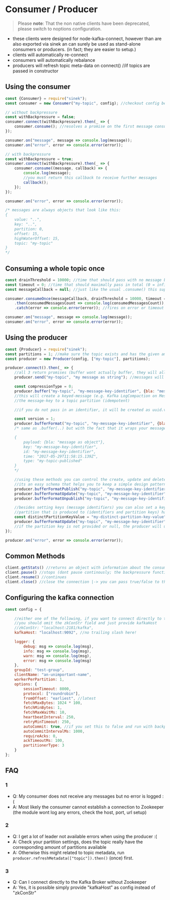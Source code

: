 # Consumer / Producer

> Please **note**: That the non native clients have been deprecated, please switch to noptions configuration.

- these clients were designed for node-kafka-connect, however
than are also exported via sinek an can surely be used as stand-alone
consumers or producers. (in fact; they are easier to setup.)
- clients will automatically re-connect
- consumers will automatically rebalance
- producers will refresh topic meta-data on connect() //if topics are passed in constructor

## Using the consumer

```javascript
const {Consumer} = require("sinek");
const consumer = new Consumer("my-topic", config); //checkout config below

// without backpressure
const withBackpressure = false;
consumer.connect(withBackpressure).then(_ => {
    consumer.consume(); //resolves a promise on the first message consumed
});

consumer.on("message", message => console.log(message));
consumer.on("error", error => console.error(error));

// with backpressure
const withBackpressure = true;
consumer.connect(withBackpressure).then(_ => {
    consumer.consume((message, callback) => {
        console.log(message);
        //you must return this callback to receive further messages
        callback();
    });
});

consumer.on("error", error => console.error(error));

/* messages are always objects that look like this:
{
    value: "..",
    key: "..",
    partition: 0,
    offset: 15,
    highWaterOffset: 15,
    topic: "my-topic"
}
*/
```

## Consuming a whole topic once

```javascript
const drainThreshold = 10000; //time that should pass with no message being received
const timeout = 0; //time that should maximally pass in total (0 = infinite)
const messageCallback = null; //just like the usual .consume() this supports events and callbacks (for backpressure)

consumer.consumeOnce(messageCallback, drainThreshold = 10000, timeout = 0)
    .then(consumedMessagesCount => console.log(consumedMessagesCount)); //resolves when topic is drained
    .catch(error => console.error(error)); //fires on error or timeout

consumer.on("message", message => console.log(message));
consumer.on("error", error => console.error(error));
```

## Using the producer

```javascript
const {Producer} = require("sinek");
const partitions = 1; //make sure the topic exists and has the given amount of partitions (relates to kafka broker config setup)
const producer = new Producer(config, ["my-topic"], partitions);

producer.connect().then(_ => {
    //all 3 return promises (buffer wont actually buffer, they will all be sent immediatly per default)
    producer.send("my-topic", "my message as string"); //messages will be automatically spread across partitions randomly

    const compressionType = 0;
    producer.buffer("my-topic", "my-message-key-identifier", {bla: "message as object"}, compressionType);
    //this will create a keyed-message (e.g. Kafka LogCompaction on Message-Keys), producer will automatically identfiy
    //the message-key to a topic partition (idempotent)

    //if you do not pass in an identifier, it will be created as uuid.v4()

    const version = 1;
    producer.bufferFormat("my-topic", "my-message-key-identifier", {bla: "message as object"}, version, compressionType);
    /* same as .buffer(..) but with the fact that it wraps your message in a certain "standard" message json format e.g.:

    {
        payload: {bla: "message as object"},
        key: "my-message-key-identifier",
        id: "my-message-key-identifier",
        time: "2017-05-29T11:58:15.139Z",
        type: "my-topic-published"
    }
    */

    //using these methods you can control the create, update and delete messages via message.value.type description
    //its an easy schema that helps you to keep a simple design pattern for all of your kafka topics
    producer.bufferFormatPublish("my-topic", "my-message-key-identifier", {bla: "message as object"}, version, compressionType);
    producer.bufferFormatUpdate("my-topic", "my-message-key-identifier", {bla: "message as object"}, version, compressionType);
    producer.bufferFormatUnpublish("my-topic", "my-message-key-identifier", {bla: "message as object"}, version, compressionType);

    //besides setting keys (message identifiers) you can also set a key to that will make a distinct decision for the
    //partition that is produced to (identifiers and partition keys) have to be strings (partitionKey is an optional parameter)
    const distinctPartitionKeyValue = "my-distinct-partition-key-value";
    producer.bufferFormatUpdate("my-topic", "my-message-key-identifier", {bla: "message as object"}, version, compressionType, distinctPartitionKeyValue);
    //if the partition key is not provided or null, the producer will use the identifier to determine a kafka partition
});

producer.on("error", error => console.error(error));
```

## Common Methods

```javascript
client.getStats() //returns an object with information about the consumer/producer
client.pause() //stops (dont pause continously; the backpressure functionality of the consumer is most likely what you are looking for)
client.resume() //continues
client.close() //close the connection |-> you can pass true/false to the consumer to commit (false per default) the last state before closing
```

## Configuring the kafka connection

```javascript
const config = {

    //either one of the following, if you want to connect directly to the broker
    //you should omit the zkConStr field and just provide kafkaHost
    //zkConStr: "localhost:2181/kafka",
    kafkaHost: "localhost:9092", //no trailing slash here!

    logger: {
        debug: msg => console.log(msg),
        info: msg => console.log(msg),
        warn: msg => console.log(msg),
        error: msg => console.log(msg)
    },
    groupId: "test-group",
    clientName: "an-unimportant-name",
    workerPerPartition: 1,
    options: {
        sessionTimeout: 8000,
        protocol: ["roundrobin"],
        fromOffset: "earliest", //latest
        fetchMaxBytes: 1024 * 100,
        fetchMinBytes: 1,
        fetchMaxWaitMs: 10,
        heartbeatInterval: 250,
        retryMinTimeout: 250,
        autoCommit: true, //if you set this to false and run with backpressure the consumer will commit on every successfull batch
        autoCommitIntervalMs: 1000,
        requireAcks: 0,
        ackTimeoutMs: 100,
        partitionerType: 3
    }
};
```

## FAQ

### 1
* Q: My consumer does not receive any messages but no error is logged :(
* A: Most likely the consumer cannot establish a connection to Zookeeper (the module wont log any errors, check the host, port, url setup)

### 2
* Q: I get a lot of leader not available errors when using the producer :(
* A: Check your partition settings, does the topic really have the corresponding amount of partitions available
* A: Otherwise this might related to topic metadata, run `producer.refreshMetadata(["topic"]).then()` (once) first.

### 3
* Q: Can I connect directly to the Kafka Broker without Zookeeper
* A: Yes, it is possible simply provide "kafkaHost" as config instead of "zkConStr"
